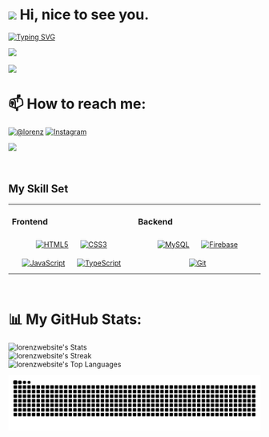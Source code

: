 <h1><img src="https://emojis.slackmojis.com/emojis/images/1531849430/4246/blob-sunglasses.gif?1531849430" width="30"/> Hi, nice to see you.</h1> 


[![Typing SVG](https://readme-typing-svg.demolab.com?font=Carter+One&pause=1000&background=FFFFFF00&center=true&width=360&height=35&lines=I'm+++Lorenz+Camo;I'm+21+year+old+;Aspiring-+Web+Developer)](https://git.io/typing-svg) 

 </a><img src="https://media.giphy.com/media/WUlplcMpOCEmTGBtBW/giphy.gif" width="260"> 

 
 ![](https://visitcount.itsvg.in/api?id=lorenzwebsite&label=Profile%20Views&color=1&icon=5&pretty=true)

 # 📫 How to reach me: 

 [![@lorenz](https://img.shields.io/badge/lorenzCamo-%231877F2.svg?logo=Facebook&logoColor=white)](https://facebook.com/lorenztulodcamo) [![Instagram](https://img.shields.io/badge/lornzzze-%23E4405F.svg?logo=Instagram&logoColor=white)](https://instagram.com/lornzzze )  


 [![](https://img.shields.io/badge/Gmail-lorenzcamo000@gmail.com-red)](mailto:lorenzcamo000@gmail.com) 


<br/>  


## My Skill Set 
<table><tr><td valign="top" width="33%">



### Frontend  
<div align="center">  
<a href="https://en.wikipedia.org/wiki/HTML5" target="_blank"><img style="margin: 10px" src="https://profilinator.rishav.dev/skills-assets/html5-original-wordmark.svg" alt="HTML5" height="50" /></a>  
<a href="https://www.w3schools.com/css/" target="_blank"><img style="margin: 10px" src="https://profilinator.rishav.dev/skills-assets/css3-original-wordmark.svg" alt="CSS3" height="50" /></a>  
<a href="https://www.javascript.com/" target="_blank"><img style="margin: 10px" src="https://profilinator.rishav.dev/skills-assets/javascript-original.svg" alt="JavaScript" height="39" /></a>  
<a href="https://www.typescriptlang.org/" target="_blank"><img style="margin: 10px" src="https://profilinator.rishav.dev/skills-assets/typescript-original.svg" alt="TypeScript" height="39" /></a>  
</div>

</td><td valign="top" width="33%">



### Backend  
<div align="center">  
<a href="https://www.mysql.com/" target="_blank"><img style="margin: 10px" src="https://profilinator.rishav.dev/skills-assets/mysql-original-wordmark.svg" alt="MySQL" height="50" /></a>  
<a href="https://firebase.google.com/" target="_blank"><img style="margin: 10px" src="https://profilinator.rishav.dev/skills-assets/firebase.png" alt="Firebase" height="50" /></a>  
<a href="https://github.com/" target="_blank"><img style="margin: 10px" src="https://profilinator.rishav.dev/skills-assets/git-scm-icon.svg" alt="Git" height="50" /></a>  
</div>


</td></tr></table>  

<br/>  

 

# 📊 My GitHub Stats:

![lorenzwebsite's Stats](https://github-readme-stats.vercel.app/api?username=lorenzwebsite&theme=tokyonight&show_icons=true&hide_border=true&count_private=true)<br/>
![lorenzwebsite's Streak](https://github-readme-streak-stats.herokuapp.com/?user=lorenzwebsite&theme=tokyonight&hide_border=true)<br/>
![lorenzwebsite's Top Languages](https://github-readme-stats.vercel.app/api/top-langs/?username=lorenzwebsite&theme=tokyonight&show_icons=true&hide_border=true&layout=compact)


<picture>
  <source media="(prefers-color-scheme: dark)" srcset="https://raw.githubusercontent.com/aldrin112602/aldrin112602/output/github-contribution-grid-snake-dark.svg">
  <source media="(prefers-color-scheme: light)" srcset="https://raw.githubusercontent.com/aldrin112602/aldrin112602/output/github-contribution-grid-snake.svg">
  <img alt="github contribution grid snake animation" src="https://raw.githubusercontent.com/aldrin112602/aldrin112602/output/github-contribution-grid-snake.svg">
</picture>

